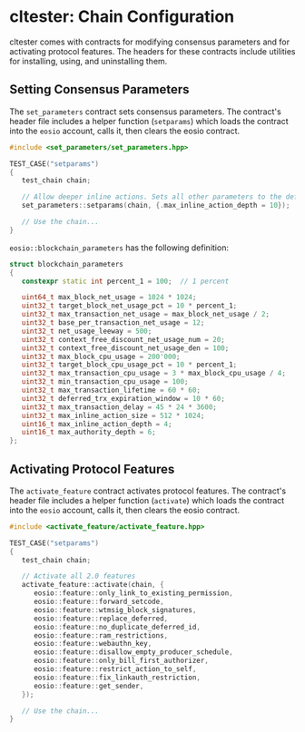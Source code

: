 # cltester: Chain Configuration

cltester comes with contracts for modifying consensus parameters and for activating protocol features. The headers for these contracts include utilities for installing, using, and uninstalling them.

## Setting Consensus Parameters

The `set_parameters` contract sets consensus parameters. The contract's header file includes a helper function (`setparams`) which loads the contract into the `eosio` account, calls it, then clears the eosio contract.

```c++
#include <set_parameters/set_parameters.hpp>

TEST_CASE("setparams")
{
   test_chain chain;

   // Allow deeper inline actions. Sets all other parameters to the default.
   set_parameters::setparams(chain, {.max_inline_action_depth = 10});

   // Use the chain...
}
```

```eosio::blockchain_parameters``` has the following definition:

```c++
struct blockchain_parameters
{
   constexpr static int percent_1 = 100;  // 1 percent

   uint64_t max_block_net_usage = 1024 * 1024;
   uint32_t target_block_net_usage_pct = 10 * percent_1;
   uint32_t max_transaction_net_usage = max_block_net_usage / 2;
   uint32_t base_per_transaction_net_usage = 12;
   uint32_t net_usage_leeway = 500;
   uint32_t context_free_discount_net_usage_num = 20;
   uint32_t context_free_discount_net_usage_den = 100;
   uint32_t max_block_cpu_usage = 200'000;
   uint32_t target_block_cpu_usage_pct = 10 * percent_1;
   uint32_t max_transaction_cpu_usage = 3 * max_block_cpu_usage / 4;
   uint32_t min_transaction_cpu_usage = 100;
   uint32_t max_transaction_lifetime = 60 * 60;
   uint32_t deferred_trx_expiration_window = 10 * 60;
   uint32_t max_transaction_delay = 45 * 24 * 3600;
   uint32_t max_inline_action_size = 512 * 1024;
   uint16_t max_inline_action_depth = 4;
   uint16_t max_authority_depth = 6;
};
```

## Activating Protocol Features

The `activate_feature` contract activates protocol features. The contract's header file includes a helper function (`activate`) which loads the contract into the `eosio` account, calls it, then clears the eosio contract.

```c++
#include <activate_feature/activate_feature.hpp>

TEST_CASE("setparams")
{
   test_chain chain;

   // Activate all 2.0 features
   activate_feature::activate(chain, {
      eosio::feature::only_link_to_existing_permission,
      eosio::feature::forward_setcode,
      eosio::feature::wtmsig_block_signatures,
      eosio::feature::replace_deferred,
      eosio::feature::no_duplicate_deferred_id,
      eosio::feature::ram_restrictions,
      eosio::feature::webauthn_key,
      eosio::feature::disallow_empty_producer_schedule,
      eosio::feature::only_bill_first_authorizer,
      eosio::feature::restrict_action_to_self,
      eosio::feature::fix_linkauth_restriction,
      eosio::feature::get_sender,
   });

   // Use the chain...
}
```
